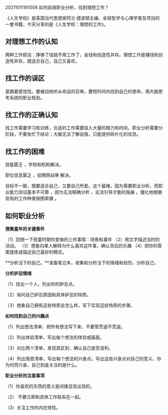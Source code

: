20211011161008 如何自我职业分析，找到理想工作？


《人生学校》是英国当代思想家阿兰·德波顿主编、全球哲学与心理学普及项目的一套书籍，今天分享的是《人生学校：理想的工作》。


## 对理想工作的认知


两种工作假设：挣够了钱就不用工作了，金钱和创造性并存。理想工作是赚钱和创造性并存，既适合自己，自己又喜欢。


## 找工作的误区


是跟着感觉找，要被动地听从命运的召唤，要短时间内找到自己的使命，用大脑思考系统的职业规划。


## 找工作的正确认知 


找工作需要学习和训练，合适的工作需要投入大量的精力和时间，职业分析需要分阶段，不要匆忙下结论；大脑无法了解自我，只能提供碎片化的信息。


## 找工作的困难  


技能匮乏 ，学校和机构解决。

职位信息匮乏  ，招聘网站等  解决。

目标不一致，既要适合自己，又要自己所爱。这个最难，因为需要职业分析。而职业能力测试基本不可靠 ，因为无法精确分析 ，无法引导才能的施展 ，僵化地根据现有的工作种类按图索骥 。


## 如何职业分析  

**搜集童年的关键事件**  

（1）回想一下孩童时期你爱做的三件事情：场景和事件 
（2）用文字描述当时的活动。 
（3）想象向某人解释为什么喜欢这件事，确认背后的乐趣 
（4）把你的答案提炼成描述自己喜好的模式。  

**分析当下的自己。**准备笔记本，收集和分析当下的情绪和经历，分析自己。  

**分析妒忌情绪**    

（1）找出一个人，列出你的妒忌点。 

（2）询问自己妒忌原因和具体妒忌的特质。 

（3）想象自己拥有这些特质会怎么样，写下实现这些特质的步骤。   

**如何找到自己的兴趣点**  

（1）列出想法清单，把所有想法写下来，不要管荒诞不荒诞。 

（2）列出体验清单，写出每个想法的体验或画面。 

（3）对比两个清单，发现其区别，确认自己是否误判。 

（4）列出情景清单，写出每个想法的兴奋点。写出这些兴奋点对自己的意义，你为何而兴奋，自己到底关注的是什么。  

**职业分析的注意事项** 

（1）你喜欢的东西的意义是间接显现出现的。 

（2） 不要立即和具体工作联系在一起。 

（3）关注工作的内在特性。            